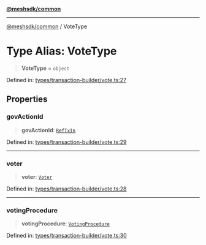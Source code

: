 [**@meshsdk/common**](../README.md)

***

[@meshsdk/common](../globals.md) / VoteType

# Type Alias: VoteType

> **VoteType** = `object`

Defined in: [types/transaction-builder/vote.ts:27](https://github.com/MeshJS/mesh/blob/1abde1553cbd7cf2cf4e40197fc0de9e4a7d0f49/packages/mesh-common/src/types/transaction-builder/vote.ts#L27)

## Properties

### govActionId

> **govActionId**: [`RefTxIn`](RefTxIn.md)

Defined in: [types/transaction-builder/vote.ts:29](https://github.com/MeshJS/mesh/blob/1abde1553cbd7cf2cf4e40197fc0de9e4a7d0f49/packages/mesh-common/src/types/transaction-builder/vote.ts#L29)

***

### voter

> **voter**: [`Voter`](Voter.md)

Defined in: [types/transaction-builder/vote.ts:28](https://github.com/MeshJS/mesh/blob/1abde1553cbd7cf2cf4e40197fc0de9e4a7d0f49/packages/mesh-common/src/types/transaction-builder/vote.ts#L28)

***

### votingProcedure

> **votingProcedure**: [`VotingProcedure`](VotingProcedure.md)

Defined in: [types/transaction-builder/vote.ts:30](https://github.com/MeshJS/mesh/blob/1abde1553cbd7cf2cf4e40197fc0de9e4a7d0f49/packages/mesh-common/src/types/transaction-builder/vote.ts#L30)

